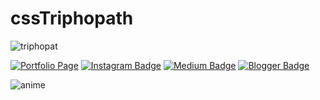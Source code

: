 # cssTriphopath


![triphopat](https://github.com/AydinKivanc/cssTriphopath/assets/63602100/cf6ccc26-1288-4cb0-bafa-1a66c474bd76)

[![Portfolio Page](https://img.shields.io/badge/-Linkedin-000?style=quare&labelColor=000&logo=Linkedin&logoColor=white&link=link)](link) 
[![Instagram Badge](https://img.shields.io/badge/-Instagram-C13584?style=flat-quare&labelColor=C13584&logo=instagram&logoColor=white&link=link)](link) 
[![Medium Badge](https://img.shields.io/badge/-Medium-757575?style=flat-quare&labelColor=757575&logo=Medium&logoColor=white&link=link)](link) 
[![Blogger Badge](https://img.shields.io/badge/-Blogger-FF9800?style=flat-quare&labelColor=FF9800&logo=Blogger&logoColor=white&link=link)](link)


![anime](https://github.com/AydinKivanc/cssTriphopath/assets/63602100/8d048d96-22c2-4c29-b3e2-59e6a5380317)
